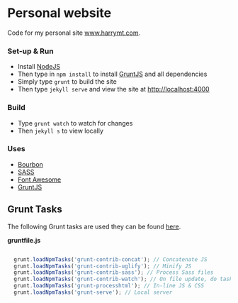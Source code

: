 # Personal website
Code for my personal site www.harrymt.com.

### Set-up & Run

- Install [NodeJS](https://nodejs.org)
- Then type in `npm install` to install [GruntJS](https://github.com/gruntjs/grunt) and all dependencies
- Simply type `grunt` to build the site
- Then type `jekyll serve` and view the site at [http://localhost:4000](http://localhost:4000)

### Build

- Type `grunt watch` to watch for changes
- Then `jekyll s` to view locally

### Uses

- [Bourbon](http://bourbon.io/)
- [SASS](http://sass-lang.com/)
- [Font Awesome](https://fortawesome.github.io/Font-Awesome/)
- [GruntJS](http://gruntjs.com/)

## Grunt Tasks

The following Grunt tasks are used they can be found [here](Gruntfile.js).

**gruntfile.js**
```javascript

  grunt.loadNpmTasks('grunt-contrib-concat'); // Concatenate JS
  grunt.loadNpmTasks('grunt-contrib-uglify'); // Minify JS
  grunt.loadNpmTasks('grunt-contrib-sass'); // Process Sass files
  grunt.loadNpmTasks('grunt-contrib-watch'); // On file update, do task
  grunt.loadNpmTasks('grunt-processhtml'); // In-line JS & CSS
  grunt.loadNpmTasks('grunt-serve'); // Local server

```
